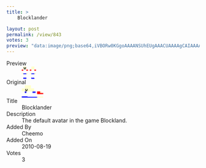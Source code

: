 ```yaml
---
title: >
    Blocklander

layout: post
permalink: /view/843
votes: 3
preview: "data:image/png;base64,iVBORw0KGgoAAAANSUhEUgAAACUAAAAgCAIAAAAaMSbnAAAABnRSTlMA/wD/AP5AXyvrAAAAsklEQVRIie1VQQ6DMAzDEy9i/P8FaE/Cu22J26g9NGNC9anQOCZWa0CeyxevpY4teC9o0x99jYZB9YAd2Mt1ll42Vnkmj+o6S680cKyq+indh4+o82VoWIBeKqiCqTn9lnGog371/csGfJ4hKAuMKro16Xf3c+qNxep/ks+gzNZs8Vab7vIMwXmOckPQQ7/4vqfj7udz6k29f9aTPKsnEvsC7UMnade2JmU++90yw6/9fAO6jTbc9Uhn5AAAAABJRU5ErkJggg=="
---
```

<dl class="side-by-side">
<dt>Preview</dt>
<dd>
    <img class="preview" src="data:image/png;base64,iVBORw0KGgoAAAANSUhEUgAAACUAAAAgCAIAAAAaMSbnAAAABnRSTlMA/wD/AP5AXyvrAAAAsklEQVRIie1VQQ6DMAzDEy9i/P8FaE/Cu22J26g9NGNC9anQOCZWa0CeyxevpY4teC9o0x99jYZB9YAd2Mt1ll42Vnkmj+o6S680cKyq+indh4+o82VoWIBeKqiCqTn9lnGog371/csGfJ4hKAuMKro16Xf3c+qNxep/ks+gzNZs8Vab7vIMwXmOckPQQ7/4vqfj7udz6k29f9aTPKsnEvsC7UMnade2JmU++90yw6/9fAO6jTbc9Uhn5AAAAABJRU5ErkJggg==">
</dd>
<dt>Original</dt>
<dd>
    <img class="preview" src="data:image/png;base64,iVBORw0KGgoAAAANSUhEUgAAAEAAAAAgCAYAAACinX6EAAAAkklEQVR42u3XYQqAIAyG4d3J+9/AO62o/lTohLFg7R18PwIp96BoIkapdvVEshcAAAAAAAAA/BjA22B6IADWJnlk9AwAW6DICnim1AqIaJ4tkOOipPsk+xVVe/S8Wpvn9b7zo+PEgwIAwD3lAHwNu8sCMAIAAMkBEtwSAAAAAABSA3hOmQ+Owfi/TfdRGxoAggE2c/xx0RS7fMEAAAAASUVORK5CYII=">
</dd>
<dt>Title</dt>
<dd>Blocklander</dd>
<dt>Description</dt>
<dd>The default avatar in the game Blockland.</dd>
<dt>Added By</dt>
<dd>Cheemo</dd>
<dt>Added On</dt>
<dd>2010-08-19</dd>
<dt>Votes</dt>
<dd>3</dd>
</dl>
